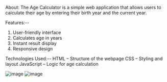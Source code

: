 About: The Age Calculator is a simple web application that allows users to calculate their age by entering their birth year and the current year.

Features:--
1. User-friendly interface
2. Calculates age in years
3. Instant result display
4. Responsive design

Technologies Used:--
HTML – Structure of the webpage
CSS – Styling and layout
JavaScript – Logic for age calculation

![image](https://github.com/user-attachments/assets/d4413ce3-159d-475f-acfe-e38524114b49)
![image](https://github.com/user-attachments/assets/59a8e7b9-83ec-421b-8f66-416ca2b7af98)



